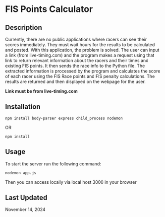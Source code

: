# FIS Points Calculator #
## Description ##
Currently, there are no public applications where racers can see their scores immediately. They must wait hours for the results to be calculated and posted. With this application, the problem is solved. The user can input a link (from live-timing.com) and the program makes a request using that link to return relevant information about the racers and their times and existing FIS points. It then sends the race info to the Python file. The extracted information is processed by the program and calculates the score of each racer using the FIS Race points and FIS penalty calculations. The results are returned and then displayed on the webpage for the user.

**Link must be from live-timing.com**

## Installation ##
```
npm install body-parser express child_process nodemon
```
OR
```
npm install
```


## Usage ##
To start the server run the following command:
```
nodemon app.js
```
Then you can access locally via local host 3000 in your browser

## Last Updated ##
November 14, 2024